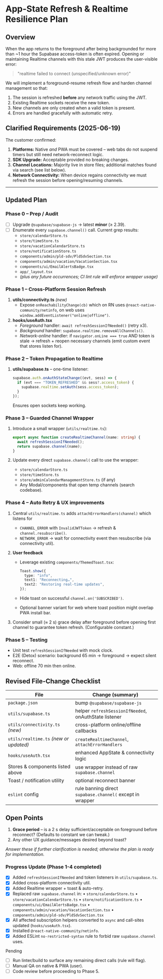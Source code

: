 # App-State Refresh & Realtime Resilience Plan

## Overview

When the app returns to the foreground after being backgrounded for more than ~1 hour the Supabase access-token is often expired. Opening or maintaining Realtime channels with this stale JWT produces the user-visible error:

> "realtime failed to connect (unspecified/unknown error)"

We will implement a foreground-resume refresh flow and harden channel management so that:

1. The session is refreshed **before** any network traffic using the JWT.
2. Existing Realtime sockets receive the new token.
3. New channels are only created when a valid token is present.
4. Errors are handled gracefully with automatic retry.

## Clarified Requirements (2025-06-19)

The customer confirmed:

1. **Platforms:** Native _and_ PWA must be covered – web tabs do not suspend timers but still need network-reconnect logic.
2. **SDK Upgrade:** Acceptable provided no breaking changes.
3. **Channel Locations:** Majority live in store files; additional matches found via search (see list below).
4. **Network Connectivity:** When device regains connectivity we must refresh the session before opening/resuming channels.

---

## Updated Plan

### Phase 0 – Prep / Audit

- [ ] Upgrade `@supabase/supabase-js` → latest **minor** (≥ 2.39).
- [ ] Enumerate every `supabase.channel()` call. Current grep results:
  - `store/calendarStore.ts`
  - `store/timeStore.ts`
  - `store/vacationCalendarStore.ts`
  - `store/notificationStore.ts`
  - `components/admin/pld-sdv/PldSdvSection.tsx`
  - `components/admin/vacation/VacationSection.tsx`
  - `components/ui/EmailAlertsBadge.tsx`
  - `app/_layout.tsx`
  - _(plus any future occurrences; CI lint rule will enforce wrapper usage)_

### Phase 1 – Cross-Platform Session Refresh

1. **utils/connectivity.ts** _(new)_
   - Expose `onReachabilityChange(cb)` which on RN uses `@react-native-community/netinfo`, on web uses `window.addEventListener("online|offline")`.
2. **hooks/useAuth.tsx**
   - _Foreground_ handler: `await refreshSessionIfNeeded()` (retry x3).
   - _Background_ handler: `supabase.realtime.removeAllChannels()`.
   - _Network-online_ handler: if `navigator.onLine === true` AND token is stale → refresh + reopen necessary channels (emit custom event that stores listen for).

### Phase 2 – Token Propagation to Realtime

1. **utils/supabase.ts** – one-time listener:

   ```ts
   supabase.auth.onAuthStateChange((evt, sess) => {
     if (evt === "TOKEN_REFRESHED" && sess?.access_token) {
       supabase.realtime.setAuth(sess.access_token);
     }
   });
   ```

   Ensures open sockets keep working.

### Phase 3 – Guarded Channel Wrapper

1. Introduce a small wrapper (`utils/realtime.ts`):

   ```ts
   export async function createRealtimeChannel(name: string) {
     await refreshSessionIfNeeded();
     return supabase.channel(name);
   }
   ```

2. Update every direct `supabase.channel(` call to use the wrapper:
   - `store/calendarStore.ts`
   - `store/timeStore.ts`
   - `store/adminCalendarManagementStore.ts` (if any)
   - Any Modal/components that open temp channels (search codebase).

### Phase 4 – Auto Retry & UX improvements

1. Central `utils/realtime.ts` adds `attachErrorHandlers(channel)` which listens for
   - `CHANNEL_ERROR` with `InvalidJWTToken` → refresh & `channel.resubscribe()`.
   - `NETWORK_ERROR` → wait for connectivity event then resubscribe (via connectivity util).
2. **User feedback**

   - Leverage existing `components/ThemedToast.tsx`:

     ```ts
     Toast.show({
       type: "info",
       text1: "Reconnecting…",
       text2: "Restoring real-time updates",
     });
     ```

   - Hide toast on successful `channel.on('SUBSCRIBED')`.
   - Optional banner variant for web where toast position might overlap PWA install bar.

3. Consider small (≈ 2 s) grace delay after foreground before opening first channel to guarantee token refresh. (Configurable constant.)

### Phase 5 – Testing

- Unit test `refreshSessionIfNeeded` with mock clock.
- E2E (Detox) scenario: background 65 min → foreground → expect silent reconnect.
- Web: offline 70 min then online.

## Revised File-Change Checklist

| File                                   | Change (summary)                                          |
| -------------------------------------- | --------------------------------------------------------- |
| `package.json`                         | bump `@supabase/supabase-js`                              |
| `utils/supabase.ts`                    | helper `refreshSessionIfNeeded`, onAuthState listener     |
| `utils/connectivity.ts` _(new)_        | cross-platform online/offline callbacks                   |
| `utils/realtime.ts` _(new or updated)_ | `createRealtimeChannel`, `attachErrorHandlers`            |
| `hooks/useAuth.tsx`                    | enhanced AppState & connectivity logic                    |
| Stores & components listed above       | use wrapper instead of raw `supabase.channel`             |
| Toast / notification utility           | optional reconnect banner                                 |
| `eslint` config                        | rule banning direct `supabase.channel(` except in wrapper |

## Open Points

1. **Grace period** – is a 2 s delay sufficient/acceptable on foreground before reconnect? (Defaults to constant we can tweak.)
2. Any other UX guidance/messages desired beyond toast?

_Answer these if further clarification is needed; otherwise the plan is ready for implementation._

### Progress Update (Phase 1-4 completed)

- [x] Added `refreshSessionIfNeeded` and token listeners in `utils/supabase.ts`.
- [x] Added cross-platform connectivity util.
- [x] Added Realtime wrapper + toast & auto-retry.
- [x] Replaced raw `supabase.channel` in:
      • `store/calendarStore.ts`
      • `store/vacationCalendarStore.ts`
      • `store/notificationStore.ts`
      • `components/ui/EmailAlertsBadge.tsx`
      • `components/admin/vacation/VacationSection.tsx`
      • `components/admin/pld-sdv/PldSdvSection.tsx`
- [x] All affected subscription helpers converted to `async` and call-sites updated (`hooks/useAuth.tsx`).
- [x] Installed `@react-native-community/netinfo`.
- [x] Added ESLint `no-restricted-syntax` rule to forbid raw `supabase.channel` uses.

Pending

- [ ] Run linter/build to surface any remaining direct calls (rule will flag).
- [ ] Manual QA on native & PWA (user).
- [ ] Code review before proceeding to Phase 5.
